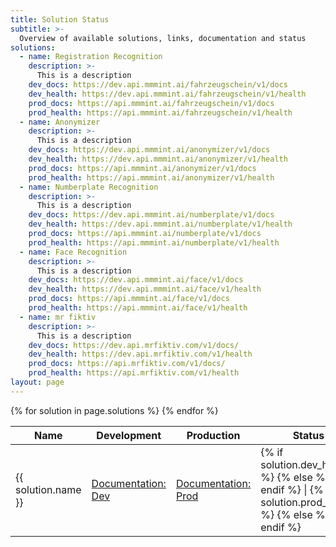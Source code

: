 ```yaml
---
title: Solution Status 
subtitle: >-
  Overview of available solutions, links, documentation and status
solutions:
  - name: Registration Recognition
    description: >-
      This is a description
    dev_docs: https://dev.api.mmmint.ai/fahrzeugschein/v1/docs
    dev_health: https://dev.api.mmmint.ai/fahrzeugschein/v1/health
    prod_docs: https://api.mmmint.ai/fahrzeugschein/v1/docs
    prod_health: https://api.mmmint.ai/fahrzeugschein/v1/health
  - name: Anonymizer
    description: >-
      This is a description
    dev_docs: https://dev.api.mmmint.ai/anonymizer/v1/docs
    dev_health: https://dev.api.mmmint.ai/anonymizer/v1/health
    prod_docs: https://api.mmmint.ai/anonymizer/v1/docs
    prod_health: https://api.mmmint.ai/anonymizer/v1/health
  - name: Numberplate Recognition
    description: >-
      This is a description
    dev_docs: https://dev.api.mmmint.ai/numberplate/v1/docs
    dev_health: https://dev.api.mmmint.ai/numberplate/v1/health
    prod_docs: https://api.mmmint.ai/numberplate/v1/docs
    prod_health: https://api.mmmint.ai/numberplate/v1/health
  - name: Face Recognition
    description: >-
      This is a description
    dev_docs: https://dev.api.mmmint.ai/face/v1/docs
    dev_health: https://dev.api.mmmint.ai/face/v1/health
    prod_docs: https://api.mmmint.ai/face/v1/docs
    prod_health: https://api.mmmint.ai/face/v1/health
  - name: mr fiktiv
    description: >-
      This is a description
    dev_docs: https://dev.api.mrfiktiv.com/v1/docs/
    dev_health: https://dev.api.mrfiktiv.com/v1/health
    prod_docs: https://api.mrfiktiv.com/v1/docs/
    prod_health: https://api.mrfiktiv.com/v1/health
layout: page
---
```


<link rel="stylesheet" href="https://stackpath.bootstrapcdn.com/font-awesome/4.7.0/css/font-awesome.min.css" />

<table>
  <thead>
    <tr>
      <th>Name</th>
      <!-- <th>Description</th> -->
      <th>Development</th>
      <th>Production</th>
      <th>Status</th>
    </tr>
  </thead>
  <tbody>
    {% for solution in page.solutions %}
    <tr>
        <td>{{ solution.name }}</td>
        <!-- <td>{{ solution.description }}</td> -->
        <td>
            <a href="{{ solution.dev_docs }}" target="_blank" class="button">
                Documentation: Dev
            </a>
        </td>
        <td>
            <a href="{{ solution.prod_docs }}" target="_blank" class="button">
                Documentation: Prod
            </a>
        </td>
        <td >
            {% if solution.dev_health %}
                <a href="{{solution.dev_health}}" target="_blank">
                    <i class="fa fa-check-circle-o" aria-hidden="true" style="color:#6FB38A"></i>
                </a>
            {% else %}
                <a href="{{solution.dev_health}}" target="_blank">
                    <i class="fa fa-exclamation-circle" aria-hidden="true">
                    </i>
                </a>
            {% endif %}
            |
            {% if solution.prod_health %}
                <a href="{{solution.prod_health}}" target="_blank">
                    <i class="fa fa-check-circle-o" aria-hidden="true" style="color:#6FB38A">
                    </i>
                </a>
            {% else %}
                <a href="{{solution.prod_health}}" target="_blank">
                    <i class="fa fa-exclamation-circle" aria-hidden="true">
                    </i>
                </a>
            {% endif %}
        </td>
    </tr>
    {% endfor %}
  </tbody>
</table>
